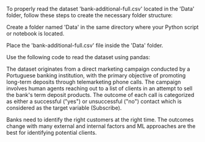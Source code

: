 To properly read the dataset 'bank-additional-full.csv' located in the 'Data' folder, follow these steps to create the necessary folder structure:

Create a folder named 'Data' in the same directory where your Python script or notebook is located.

Place the 'bank-additional-full.csv' file inside the 'Data' folder.

Use the following code to read the dataset using pandas:

The dataset originates from a direct marketing campaign conducted by a Portuguese banking institution, with the primary objective of promoting long-term deposits through telemarketing phone calls. The campaign involves human agents reaching out to a list of clients in an attempt to sell the bank's term deposit products. The outcome of each call is categorized as either a successful ("yes") or unsuccessful ("no") contact which is considered as the target variable (Subscribe). 

Banks need to identify the right customers at the right time. The outcomes change with many external and internal factors and ML approaches are the best for identifying potential clients.
